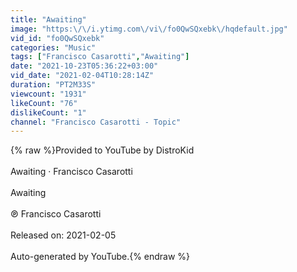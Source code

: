 ```yaml
---
title: "Awaiting"
image: "https:\/\/i.ytimg.com\/vi\/fo0QwSQxebk\/hqdefault.jpg"
vid_id: "fo0QwSQxebk"
categories: "Music"
tags: ["Francisco Casarotti","Awaiting"]
date: "2021-10-23T05:36:22+03:00"
vid_date: "2021-02-04T10:28:14Z"
duration: "PT2M33S"
viewcount: "1931"
likeCount: "76"
dislikeCount: "1"
channel: "Francisco Casarotti - Topic"
---
```

{% raw %}Provided to YouTube by DistroKid<br /><br />Awaiting · Francisco Casarotti<br /><br />Awaiting<br /><br />℗ Francisco Casarotti<br /><br />Released on: 2021-02-05<br /><br />Auto-generated by YouTube.{% endraw %}

